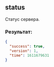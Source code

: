 ## status
Cтатус сервера.

### Результат:
```json
{
  "success": true,
  "version": 1,
  "time": 1611679631
}
```